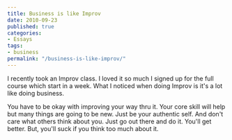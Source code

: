 ```yaml
---
title: Business is like Improv
date: 2010-09-23
published: true
categories:
- Essays
tags:
- business
permalink: "/business-is-like-improv/"
---
```

I recently took an Improv class. I loved it so much I signed up for the full course which start in a week. What I noticed when doing Improv is it's a lot like doing business.

You have to be okay with improving your way thru it. Your core skill will help but many things are going to be new. Just be your authentic self. And don't care what others think about you. Just go out there and do it. You'll get better. But, you'll suck if you think too much about it.
